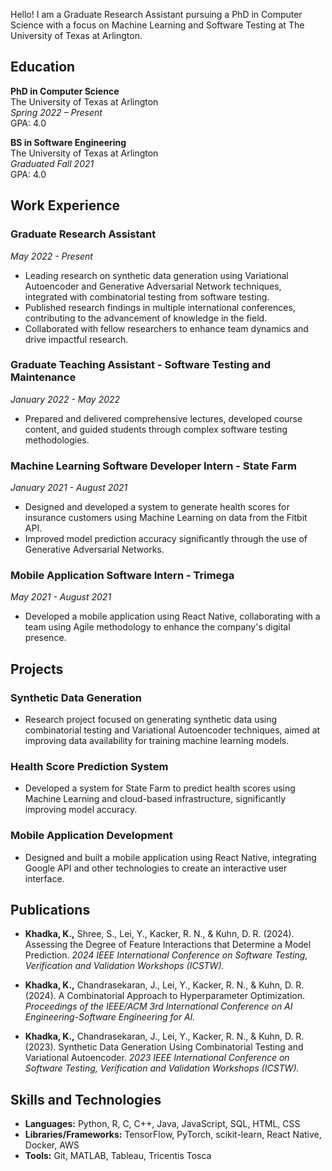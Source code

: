 Hello! I am a Graduate Research Assistant pursuing a PhD in Computer Science with a focus on Machine Learning and Software Testing at The University of Texas at Arlington.

## Education

**PhD in Computer Science**  
The University of Texas at Arlington  
*Spring 2022 – Present*  
GPA: 4.0

**BS in Software Engineering**  
The University of Texas at Arlington  
*Graduated Fall 2021*  
GPA: 4.0

## Work Experience

### Graduate Research Assistant  
*May 2022 - Present*  
- Leading research on synthetic data generation using Variational Autoencoder and Generative Adversarial Network techniques, integrated with combinatorial testing from software testing.
- Published research findings in multiple international conferences, contributing to the advancement of knowledge in the field.
- Collaborated with fellow researchers to enhance team dynamics and drive impactful research.

### Graduate Teaching Assistant - Software Testing and Maintenance  
*January 2022 - May 2022*  
- Prepared and delivered comprehensive lectures, developed course content, and guided students through complex software testing methodologies.

### Machine Learning Software Developer Intern - State Farm  
*January 2021 - August 2021*  
- Designed and developed a system to generate health scores for insurance customers using Machine Learning on data from the Fitbit API.
- Improved model prediction accuracy significantly through the use of Generative Adversarial Networks.

### Mobile Application Software Intern - Trimega  
*May 2021 - August 2021*  
- Developed a mobile application using React Native, collaborating with a team using Agile methodology to enhance the company's digital presence.

## Projects

### Synthetic Data Generation
- Research project focused on generating synthetic data using combinatorial testing and Variational Autoencoder techniques, aimed at improving data availability for training machine learning models.

### Health Score Prediction System
- Developed a system for State Farm to predict health scores using Machine Learning and cloud-based infrastructure, significantly improving model accuracy.

### Mobile Application Development
- Designed and built a mobile application using React Native, integrating Google API and other technologies to create an interactive user interface.

## Publications

- **Khadka, K.,** Shree, S., Lei, Y., Kacker, R. N., & Kuhn, D. R. (2024). Assessing the Degree of Feature Interactions that Determine a Model Prediction. *2024 IEEE International Conference on Software Testing, Verification and Validation Workshops (ICSTW).*

- **Khadka, K.,** Chandrasekaran, J., Lei, Y., Kacker, R. N., & Kuhn, D. R. (2024). A Combinatorial Approach to Hyperparameter Optimization. *Proceedings of the IEEE/ACM 3rd International Conference on AI Engineering-Software Engineering for AI.*

- **Khadka, K.,** Chandrasekaran, J., Lei, Y., Kacker, R. N., & Kuhn, D. R. (2023). Synthetic Data Generation Using Combinatorial Testing and Variational Autoencoder. *2023 IEEE International Conference on Software Testing, Verification and Validation Workshops (ICSTW).*

## Skills and Technologies

- **Languages:** Python, R, C, C++, Java, JavaScript, SQL, HTML, CSS
- **Libraries/Frameworks:** TensorFlow, PyTorch, scikit-learn, React Native, Docker, AWS
- **Tools:** Git, MATLAB, Tableau, Tricentis Tosca
